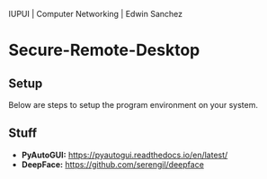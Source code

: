 IUPUI | Computer Networking | Edwin Sanchez

# Secure-Remote-Desktop

## Setup
Below are steps to setup the program environment on your system.

## Stuff
* **PyAutoGUI:** https://pyautogui.readthedocs.io/en/latest/
* **DeepFace:** https://github.com/serengil/deepface
